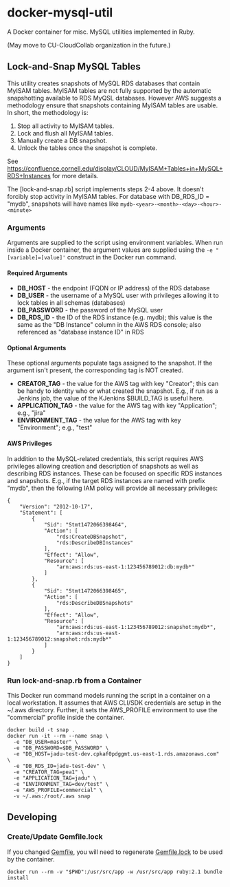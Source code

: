 # docker-mysql-util

A Docker container for misc. MySQL utilities implemented in Ruby.

(May move to CU-CloudCollab organization in the future.)

## Lock-and-Snap MySQL Tables

This utility creates snapshots of MySQL RDS databases that contain MyISAM tables. MyISAM tables are not fully supported by the automatic snapshotting available to RDS MyQSL databases. However AWS suggests a methodology ensure that snapshots containing MyISAM tables are usable. In short, the methodology is:
1. Stop all activity to MyISAM tables.
2. Lock and flush all MyISAM tables.
3. Manually create a DB snapshot.
4. Unlock the tables once the snapshot is complete.

See https://confluence.cornell.edu/display/CLOUD/MyISAM+Tables+in+MySQL+RDS+Instances for more details.

The [lock-and-snap.rb] script implements steps 2-4 above. It doesn't forcibly stop activity in MyISAM tables. For database with DB_RDS_ID = "mydb", snapshots will have names like `mydb-<year>-<month>-<day>-<hour>-<minute>`

### Arguments

Arguments are supplied to the script using environment variables. When run inside a Docker container, the argument values are supplied using the `-e "[variable]=[value]'` construct in the Docker run command.

#### Required Arguments

* **DB_HOST** - the endpoint (FQDN or IP address) of the RDS database
* **DB_USER** - the username of a MySQL user with privileges allowing it to lock tables in all schemas (databases)
* **DB_PASSWORD** - the password of the MySQL user
* **DB_RDS_ID** - the ID of the RDS instance (e.g. mydb); this value is the same as the "DB Instance" column in the AWS RDS console; also referenced as "database instance ID" in RDS

#### Optional Arguments

These optional arguments populate tags assigned to the snapshot. If the argument isn't present, the corresponding tag is NOT created.

* **CREATOR_TAG** - the value for the AWS tag with key "Creator"; this can be handy to identity who or what created the snapshot. E.g., if run as a Jenkins job, the value of the KJenkins $BUILD_TAG is useful here.
* **APPLICATION_TAG** - the value for the AWS tag with key "Application"; e.g., "jira"
* **ENVIRONMENT_TAG** - the value for the AWS tag with key "Environment"; e.g., "test"

#### AWS Privileges

In addition to the MySQL-related credentials, this script requires AWS privileges allowing creation and description of snapshots as well as describing RDS instances. These can be focused on specific RDS instances and snapshots. E.g., if the target RDS instances are named with prefix "mydb", then the following IAM policy will provide all necessary privileges:

```
{
    "Version": "2012-10-17",
    "Statement": [
        {
            "Sid": "Stmt1472066398464",
            "Action": [
                "rds:CreateDBSnapshot",
                "rds:DescribeDBInstances"
            ],
            "Effect": "Allow",
            "Resource": [
                "arn:aws:rds:us-east-1:123456789012:db:mydb*"
            ]
        },
        {
            "Sid": "Stmt1472066398465",
            "Action": [
                "rds:DescribeDBSnapshots"
            ],
            "Effect": "Allow",
            "Resource": [
                "arn:aws:rds:us-east-1:123456789012:snapshot:mydb*",
                "arn:aws:rds:us-east-1:123456789012:snapshot:rds:mydb*"
            ]
        }
    ]
}

```

### Run lock-and-snap.rb from a Container

This Docker run command models running the script in a container on a local workstation. It assumes that AWS CLI/SDK credentials are setup in the ~/.aws directory. Further, it sets the AWS_PROFILE environment to use the "commercial" profile inside the container.

```
docker build -t snap .
docker run -it --rm --name snap \
  -e "DB_USER=master" \
  -e "DB_PASSWORD=$DB_PASSWORD" \
  -e "DB_HOST=jadu-test-dev.cpkaf0pdggmt.us-east-1.rds.amazonaws.com" \
  -e "DB_RDS_ID=jadu-test-dev" \
  -e "CREATOR_TAG=pea1" \
  -e "APPLICATION_TAG=jadu" \
  -e "ENVIRONMENT_TAG=dev/test" \
  -e "AWS_PROFILE=commercial" \
  -v ~/.aws:/root/.aws snap
```

## Developing

### Create/Update Gemfile.lock

If you changed [Gemfile](Gemfile), you will need to regenerate [Gemfile.lock](Gemfile.lock) to be used by the container.

```
docker run --rm -v "$PWD":/usr/src/app -w /usr/src/app ruby:2.1 bundle install
```